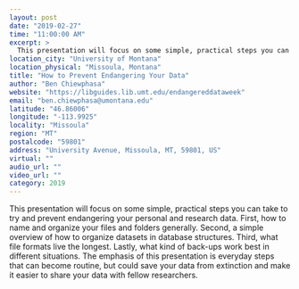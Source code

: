 ```yaml
---
layout: post
date: "2019-02-27"
time: "11:00:00 AM"
excerpt: >
  This presentation will focus on some simple, practical steps you can take to try and prevent endangering your personal and research data. ...
location_city: "University of Montana"
location_physical: "Missoula, Montana"
title: "How to Prevent Endangering Your Data"
author: "Ben Chiewphasa"
website: "https://libguides.lib.umt.edu/endangereddataweek"
email: "ben.chiewphasa@umontana.edu"
latitude: "46.86006"
longitude: "-113.9925"
locality: "Missoula"
region: "MT"
postalcode: "59801"
address: "University Avenue, Missoula, MT, 59801, US"
virtual: ""
audio_url: ""
video_url: ""
category: 2019
---
```


This presentation will focus on some simple, practical steps you can take to try and prevent endangering your personal and research data. First, how to name and organize your files and folders generally. Second, a simple overview of how to organize datasets in database structures. Third, what file formats live the longest. Lastly, what kind of back-ups work best in different situations. The emphasis of this presentation is everyday steps that can become routine, but could save your data from extinction and make it easier to share your data with fellow researchers.
